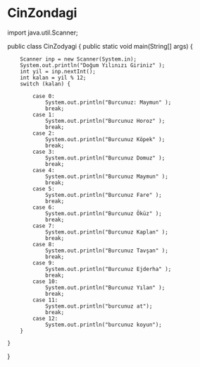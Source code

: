 # CinZondagi
import java.util.Scanner;

public class CinZodyagi {
    public static void main(String[] args) {
    
        Scanner inp = new Scanner(System.in);
        System.out.println("Doğum Yılınızı Giriniz" );
        int yil = inp.nextInt();
        int kalan = yil % 12;
        switch (kalan) {
        
            case 0:
                System.out.println("Burcunuz: Maymun" );
                break;
            case 1:
                System.out.println("Burcunuz Horoz" );
                break;
            case 2:
                System.out.println("Burcunuz Köpek" );
                break;
            case 3:
                System.out.println("Burcunuz Domuz" );
                break;
            case 4:
                System.out.println("Burcunuz Maymun" );
                break;
            case 5:
                System.out.println("Burcunuz Fare" );
                break;
            case 6:
                System.out.println("Burcunuz Öküz" );
                break;
            case 7:
                System.out.println("Burcunuz Kaplan" );
                break;
            case 8:
                System.out.println("Burcunuz Tavşan" );
                break;
            case 9:
                System.out.println("Burcunuz Ejderha" );
                break;
            case 10:
                System.out.println("Burcunuz Yılan" );
                break;
            case 11:
                System.out.println("burcunuz at");
                break;
            case 12:
                System.out.println("burcunuz koyun");
        }

    }

}
